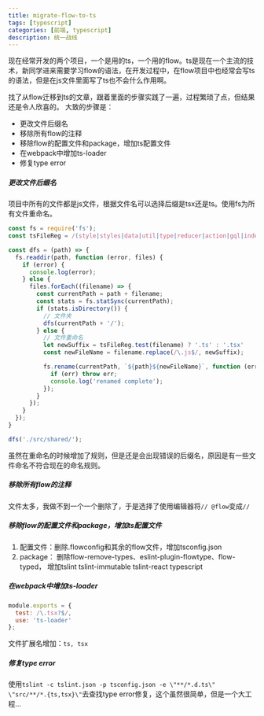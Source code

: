 ```yaml
---
title: migrate-flow-to-ts
tags: [typescript]
categories: [前端, typescript]
description: 统一战线
---
```


现在经常开发的两个项目，一个是用的ts，一个用的flow。ts是现在一个主流的技术，新同学进来需要学习flow的语法，在开发过程中，在flow项目中也经常会写ts的语法，但是在js文件里面写了ts也不会什么作用啊。

找了从flow迁移到ts的文章，跟着里面的步骤实践了一遍，过程繁琐了点，但结果还是令人欣喜的。
大致的步骤是：
* 更改文件后缀名
* 移除所有flow的注释
* 移除flow的配置文件和package，增加ts配置文件
* 在webpack中增加ts-loader
* 修复type error

##### 更改文件后缀名
项目中所有的文件都是js文件，根据文件名可以选择后缀是tsx还是ts。使用fs为所有文件重命名。

```js
const fs = require('fs');
const tsFileReg = /(style|styles|data|util|type|reducer|action|gql|index).js$/

const dfs = (path) => {
  fs.readdir(path, function (error, files) {
    if (error) {
      console.log(error);
    } else {
      files.forEach((filename) => {
        const currentPath = path + filename;
        const stats = fs.statSync(currentPath);
        if (stats.isDirectory()) {
          // 文件夹
          dfs(currentPath + '/');
        } else {
          // 文件重命名
          let newSuffix = tsFileReg.test(filename) ? '.ts' : '.tsx'
          const newFileName = filename.replace(/\.js$/, newSuffix);

          fs.rename(currentPath, `${path}${newFileName}`, function (err) {
            if (err) throw err;
            console.log('renamed complete');
          });
        }
      });
    }
  });
}

dfs('./src/shared/');
```

虽然在重命名的时候增加了规则，但是还是会出现错误的后缀名，原因是有一些文件命名不符合现在的命名规则。

##### 移除所有flow的注释
文件太多，我做不到一个一个删除了，于是选择了使用编辑器将`// @flow`变成`//`

##### 移除flow的配置文件和package，增加ts配置文件
1. 配置文件：删除.flowconfig和其余的flow文件，增加tsconfig.json
2. package： 删除flow-remove-types、eslint-plugin-flowtype、flow-typed， 增加tslint tslint-immutable tslint-react typescript

##### 在webpack中增加ts-loader
```js
module.exports = {
  test: /\.tsx?$/,
  use: 'ts-loader'
};
```
文件扩展名增加：`ts, tsx`

##### 修复type error
使用`tslint -c tslint.json -p tsconfig.json -e \"**/*.d.ts\" \"src/**/*.{ts,tsx}\"`去查找type error修复，这个虽然很简单，但是一个大工程...

